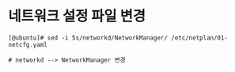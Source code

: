 # 네트워크 설정 파일 변경

```
[@ubuntu]# sed -i 5s/networkd/NetworkManager/ /etc/netplan/01-netcfg.yaml

# networkd --> NetworkManager 변경

```
